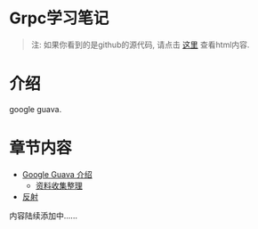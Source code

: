 Grpc学习笔记
===========

> 注: 如果你看到的是github的源代码, 请点击 [这里](http://skyao.github.io/leaning-guava/) 查看html内容.

# 介绍

google guava.

# 章节内容

* [Google Guava 介绍](introduction/index.md)
    * [资料收集整理](introduction/information.md)
* [反射](reflect/index.md)

内容陆续添加中......

